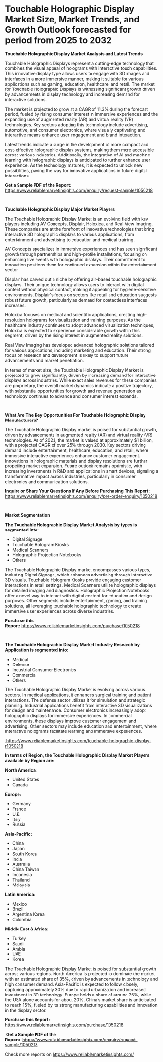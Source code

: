 <p><h1>Touchable Holographic Display Market Size, Market Trends, and Growth Outlook forecasted for period from 2025 to 2032</h1></p><p><strong>Touchable Holographic Display Market Analysis and Latest Trends</strong></p>
<p><p>Touchable Holographic Displays represent a cutting-edge technology that combines the visual appeal of holograms with interactive touch capabilities. This innovative display type allows users to engage with 3D images and interfaces in a more immersive manner, making it suitable for various applications such as gaming, education, healthcare, and retail. The market for Touchable Holographic Displays is witnessing significant growth driven by advancements in display technology and increasing demand for interactive solutions.</p><p>The market is projected to grow at a CAGR of 11.3% during the forecast period, fueled by rising consumer interest in immersive experiences and the expanding use of augmented reality (AR) and virtual reality (VR) technologies. Key sectors adopting this technology include advertising, automotive, and consumer electronics, where visually captivating and interactive means enhance user engagement and brand interaction.</p><p>Latest trends indicate a surge in the development of more compact and cost-effective holographic display systems, making them more accessible across various industries. Additionally, the integration of AI and machine learning with holographic displays is anticipated to further enhance user experience. As the technology matures, it is expected to unlock new possibilities, paving the way for innovative applications in future digital interactions.</p></p>
<p><strong>Get a Sample PDF of the Report:&nbsp;</strong> <a href="https://www.reliablemarketinsights.com/enquiry/request-sample/1050218?utm_campaign=2382&utm_medium=2&utm_source=Github&utm_content=ia&utm_term=10022025&utm_id=touchable-holographic-display">https://www.reliablemarketinsights.com/enquiry/request-sample/1050218</a></p>
<p>&nbsp;</p>
<p><strong>Touchable Holographic Display Major Market Players</strong></p>
<p><p>The Touchable Holographic Display Market is an evolving field with key players including AV Concepts, Displair, Holoxica, and Real View Imaging. These companies are at the forefront of innovative technologies that bring interactive 3D holographic displays to various applications, from entertainment and advertising to education and medical training.</p><p>AV Concepts specializes in immersive experiences and has seen significant growth through partnerships and high-profile installations, focusing on enhancing live events with holographic displays. Their commitment to innovation positions them for continued expansion within the entertainment sector.</p><p>Displair has carved out a niche by offering air-based touchable holographic displays. Their unique technology allows users to interact with digital content without physical contact, making it appealing for hygiene-sensitive environments. Displair's focus on sectors like retail and education suggests robust future growth, particularly as demand for contactless interfaces increases.</p><p>Holoxica focuses on medical and scientific applications, creating high-resolution holograms for visualization and training purposes. As the healthcare industry continues to adopt advanced visualization techniques, Holoxica is expected to experience considerable growth within this segment, driven by the rising interest in augmented reality solutions.</p><p>Real View Imaging has developed advanced holographic solutions tailored for various applications, including marketing and education. Their strong focus on research and development is likely to support future advancements and market penetration.</p><p>In terms of market size, the Touchable Holographic Display Market is projected to grow significantly, driven by increasing demand for interactive displays across industries. While exact sales revenues for these companies are proprietary, the overall market dynamics indicate a positive trajectory, with substantial opportunities for growth and revenue generation as technology continues to advance and consumer interest expands.</p></p>
<p>&nbsp;</p>
<p><strong>What Are The Key Opportunities For Touchable Holographic Display Manufacturers?</strong></p>
<p><p>The Touchable Holographic Display market is poised for substantial growth, driven by advancements in augmented reality (AR) and virtual reality (VR) technologies. As of 2023, the market is valued at approximately $1 billion, with a projected CAGR of over 25% through 2030. Key sectors driving demand include entertainment, healthcare, education, and retail, where immersive interactive experiences enhance customer engagement. Innovations in holographic materials and display resolutions are further propelling market expansion. Future outlook remains optimistic, with increasing investments in R&D and applications in smart devices, signaling a transformative impact across industries, particularly in consumer electronics and communication solutions.</p></p>
<p><strong>Inquire or Share Your Questions If Any Before Purchasing This Report:</strong> <a href="https://www.reliablemarketinsights.com/enquiry/pre-order-enquiry/1050218?utm_campaign=2382&utm_medium=2&utm_source=Github&utm_content=ia&utm_term=10022025&utm_id=touchable-holographic-display">https://www.reliablemarketinsights.com/enquiry/pre-order-enquiry/1050218</a></p>
<p>&nbsp;</p>
<p><strong>Market Segmentation</strong></p>
<p><strong>The Touchable Holographic Display Market Analysis by types is segmented into:</strong></p>
<p><ul><li>Digital Signage</li><li>Touchable Hologram Kiosks</li><li>Medical Scanners</li><li>Holographic Projection Notebooks</li><li>Others</li></ul></p>
<p><p>The Touchable Holographic Display market encompasses various types, including Digital Signage, which enhances advertising through interactive 3D visuals. Touchable Hologram Kiosks provide engaging customer interactions in retail settings. Medical Scanners utilize holographic displays for detailed imaging and diagnostics. Holographic Projection Notebooks offer a novel way to interact with digital content for education and design purposes. Other segments include entertainment, gaming, and training solutions, all leveraging touchable holographic technology to create immersive user experiences across diverse industries.</p></p>
<p><strong>Purchase this Report:&nbsp;</strong><a href="https://www.reliablemarketinsights.com/purchase/1050218?utm_campaign=2382&utm_medium=2&utm_source=Github&utm_content=ia&utm_term=10022025&utm_id=touchable-holographic-display">https://www.reliablemarketinsights.com/purchase/1050218</a></p>
<p>&nbsp;</p>
<p><strong>The Touchable Holographic Display Market Industry Research by Application is segmented into:</strong></p>
<p><ul><li>Medical</li><li>Defense</li><li>Industrial Consumer Electronics</li><li>Commercial</li><li>Others</li></ul></p>
<p><p>The Touchable Holographic Display Market is evolving across various sectors. In medical applications, it enhances surgical training and patient interactions. The defense sector utilizes it for simulation and strategic planning. Industrial applications benefit from interactive 3D visualizations for design and maintenance. Consumer electronics increasingly adopt holographic displays for immersive experiences. In commercial environments, these displays improve customer engagement and advertising. Other sectors may include education and entertainment, where interactive holograms facilitate learning and immersive experiences.</p></p>
<p><a href="https://www.reliablemarketinsights.com/touchable-holographic-display-r1050218?utm_campaign=2382&utm_medium=2&utm_source=Github&utm_content=ia&utm_term=10022025&utm_id=touchable-holographic-display">&nbsp;https://www.reliablemarketinsights.com/touchable-holographic-display-r1050218</a></p>
<p><strong>In terms of Region, the Touchable Holographic Display Market Players available by Region are:</strong></p>
<p>
    <p> <strong> North America: </strong>
        <ul>
            <li>United States</li>
            <li>Canada</li>
        </ul>
        </p> 
    <p> <strong> Europe: </strong>
        <ul>
            <li>Germany</li>
            <li>France</li>
            <li>U.K.</li>
            <li>Italy</li>
            <li>Russia</li>
        </ul>
        </p> 
    <p> <strong> Asia-Pacific: </strong>
        <ul>
            <li>China</li>
            <li>Japan</li>
            <li>South Korea</li>
            <li>India</li>
            <li>Australia</li>
            <li>China Taiwan</li>
            <li>Indonesia</li>
            <li>Thailand</li>
            <li>Malaysia</li>
        </ul>
        </p> 
    <p> <strong> Latin America: </strong>
        <ul>
            <li>Mexico</li>
            <li>Brazil</li>
            <li>Argentina Korea</li>
            <li>Colombia</li>
        </ul>
        </p> 
    <p> <strong> Middle East & Africa: </strong>
        <ul>
            <li>Turkey</li>
            <li>Saudi</li>
            <li>Arabia</li>
            <li>UAE</li>
            <li>Korea</li>
        </ul>
    </p>
    </p>
<p><p>The Touchable Holographic Display Market is poised for substantial growth across various regions. North America is projected to dominate the market with an estimated share of 35%, driven by advancements in technology and high consumer demand. Asia-Pacific is expected to follow closely, capturing approximately 30% due to rapid urbanization and increased investment in 3D technology. Europe holds a share of around 25%, while the USA alone accounts for about 20%. China’s market share is anticipated to reach 15%, fueled by its strong manufacturing capabilities and innovation in the display sector.</p></p>
<p><strong>Purchase this Report: </strong><a href="https://www.reliablemarketinsights.com/purchase/1050218?utm_campaign=2382&utm_medium=2&utm_source=Github&utm_content=ia&utm_term=10022025&utm_id=touchable-holographic-display">https://www.reliablemarketinsights.com/purchase/1050218</a></p>
<p>&nbsp;<strong>Get a Sample PDF of the Report:&nbsp;&nbsp;</strong><a href="https://www.reliablemarketinsights.com/enquiry/request-sample/1050218?utm_campaign=2382&utm_medium=2&utm_source=Github&utm_content=ia&utm_term=10022025&utm_id=touchable-holographic-display">https://www.reliablemarketinsights.com/enquiry/request-sample/1050218</a></p>
<p><strong></strong></p>
<p>Check more reports on <a href="https://www.reliablemarketinsights.com/?utm_campaign=2382&utm_medium=2&utm_source=Github&utm_content=ia&utm_term=10022025&utm_id=touchable-holographic-display">https://www.reliablemarketinsights.com/</a></p>